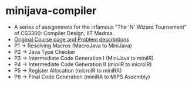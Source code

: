 # minijava-compiler
- A series of assignmnets for the infamous "The 'N' Wizard Tournament" of CS3300: Compiler Design, IIT Madras.
- [Original Course page and Problem descriptions](https://www.cse.iitm.ac.in/~krishna/cs3300/)
- P1 -> Resolving Macros (MacroJava to MiniJava)
- P2 -> Java Type Checker
- P3 -> Intermediate Code Generation I (MiniJava to miniIR)
- P4 -> Intermediate Code Generation II (miniIR to microIR)
- P5 -> Register Allocation (microIR to miniRA)
- P6 -> Final Code Generation (miniRA to MIPS Assembly)
